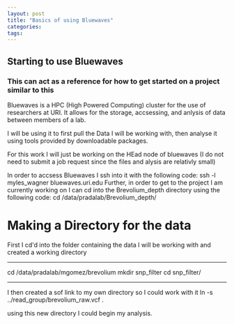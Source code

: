 ```yaml
---
layout: post
title: "Basics of using Bluewaves"
categories: 
tags: 
---
```


## Starting to use Bluewaves


### This can act as a reference for how to get started on a project similar to this


Bluewaves is a HPC (High Powered Computing) cluster for the use of researchers at URI.
It allows for the storage, accsessing, and anlysis of data between members of a lab.

I will be using it to first pull the Data I will be working with, then analyse it using tools provided by downloadable packages.

For this work I will just be working on the HEad node of bluewaves (I do not need to submit a job request since the files and alysis are relativly small)

In order to accsess Bluewaves I ssh into it with the following code:
     ssh -l myles_wagner bluewaves.uri.edu
Further, in order to get to the project I am currently working on I can cd into the Brevolium_depth directory using the following code:
    cd /data/pradalab/Brevolium_depth/

# Making a Directory for the data

First I cd'd into the folder containing the data I will be working with and created a working directory
______
 cd /data/pradalab/mgomez/brevolium
 mkdir snp_filter
 cd snp_filter/ 

______

I then created a sof link to my own directory so I could work with it
ln -s ../read_group/brevolium_raw.vcf .

using this new directory I could begin my analysis.



